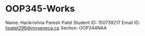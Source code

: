 # OOP345-Works
Name: Harikrishna Paresh Patel
Student ID: 150739217
Email ID: hpatel296@myseneca.ca
Section: OOP244NAA
